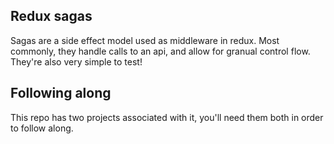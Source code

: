 ## Redux sagas

Sagas are a side effect model used as middleware in redux. Most commonly, they handle calls to an api, and allow for
granual control flow. They're also very simple to test!

## Following along

This repo has two projects associated with it, you'll need them both in order to follow along.
